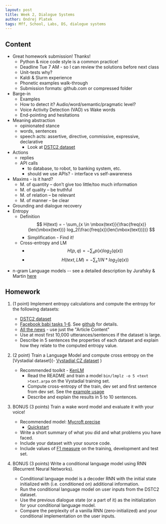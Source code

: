 ```yaml
---
layout: post
title: Week 2, Dialogue Systems
author: Ondrej Platek
tags: Mff, School, Labs, DS, dialogue systems
---
```



## Content

- Great homework submission! Thanks!
    - Python & nice code style is a common practice!
    - Deadline Tue 7 AM - so I can review the solutions before next class
    - Unit-tests why?
    - Kaldi & Slurm experience
    - Phonetic examples walk-through
    - Submission formats: github.com or compressed folder
- Barge-in
    - Examples
    - How to detect it? Audio/word/semantic/pragmatic level?
    - Voice Activity Detection (VAD) vs Wake words
    - End-pointing and hesitations
- Meaning abstraction
    - opinionated stance
    - words, sentences
    - speech acts: assertive, directive, commissive, expressive, declarative
        - Look at [DSTC2 dataset](http://camdial.org/~mh521/dstc/)
- Actions
    - replies
    - API calls
        - to database, to robot, to banking system, etc.
        - should we use APIs? - interface vs self-awareness
- Maxims - is it hard?
    - M. of quantity – don’t give too little/too much information
    - M. of quality – be truthful
    - M. of relation – be relevant
    - M. of manner – be clear
- Grounding and dialogue recovery
- Entropy
    - Definition $$ H(text) = - \sum_{x \in \mbox{text}}{\frac{freq(x)}{len(\mbox{text})} log_2(\frac{freq(x)}{len(\mbox{text})})} $$
        - Simplification - Find it!
    - Cross-entropy and LM
        - $$ H(p, q) = -\sum_{x}{p(x) log_2(q(x))}  $$
        - $$ H(text, LM) = -\sum_{x}{ 1/N * log_2(q(x))}  $$
* n-gram Language models -- see a detailed description by Jurafsky & Martin [here](https://web.stanford.edu/~jurafsky/slp3/3.pdf)


## Homework

1. (1 point) Implement entropy calculations and compute the entropy for the following datasets:
    - [DSTC2 dataset](http://camdial.org/~mh521/dstc/)
    - [Facebook babi tasks 1-6](https://fb-public.app.box.com/s/chnq60iivzv5uckpvj2n2vijlyepze6w). See [github](https://github.com/facebook/bAbI-tasks) for details.
    - [All the news](https://www.kaggle.com/snapcrack/all-the-news) - use just the "Article Content"
    - Use at most first 10,000 utterances/sentences if the dataset is large.
    - Describe in 5 sentences the properties of each dataset and explain how they relate to the computed entropy value.
2. (2 point) Train a Language Model and compute cross entropy on the [Vystadial dataset](- [Vystadial CZ dataset](https://lindat.mff.cuni.cz/repository/xmlui/handle/11858/00-097C-0000-0023-4670-6)
)
     - Recommended toolkit - [KenLM](https://github.com/kpu/kenlm)
         - Read the README and train a model `bin/lmplz -o 5 <text >text.arpa` on the Vystadial training set.
         - Compute cross-entropy of the train, dev set and first sentence from dev set. See the [example usage](https://github.com/kpu/kenlm/blob/master/python/example.py)
         - Describe and explain the results in 5 to 10 sentences.

3. BONUS (3 points) Train a wake word model and evaluate it with your voice!
    - Recommended model: [Mycroft precise](https://github.com/MycroftAI/mycroft-precise)
        - [Quickstart](https://github.com/MycroftAI/mycroft-precise/wiki/Training-your-own-wake-word#how-to-train-your-own-wake-word)
    - Write a short summary of what you did and what problems you have faced.
    - Include your dataset with your source code.
    - Include values of [F1 measure](https://en.wikipedia.org/wiki/F1_score) on the training, development and test set.
4. BONUS (3 points) Write a conditional language model using RNN (Recurrent Neural Networks).
    - Conditional language model is a decoder RNN with the initial state initialized with (i.e. conditioned on) additional information.
    - Run the conditional language model on user inputs from the DSTC2 dataset.
    - Use the previous dialogue state (or a part of it) as the initialization for your conditional language model.
    - Compare the perplexity of a vanilla RNN (zero-initialized) and your conditional implementation on the user inputs.
